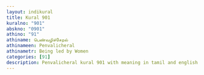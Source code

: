 ```yaml
---
layout: indikural
title: Kural 901
kuralno: "901"
abskno: "0901"
athino: "91"
athiname: பெண்வழிச்சேறல்
athinameen: Penvalicheral
athinametr: Being led by Women
categories: [91]
description: Penvalicheral kural 901 with meaning in tamil and english 
---
```


